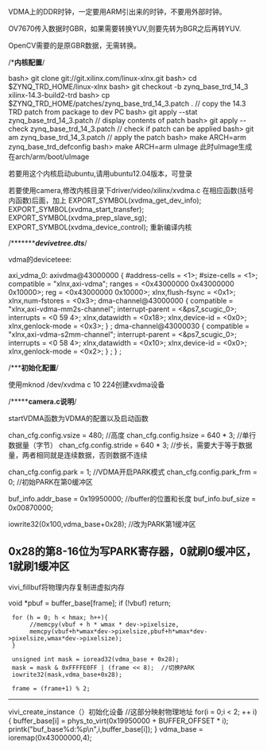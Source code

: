 VDMA上的DDR时钟，一定要用ARM引出来的时钟，不要用外部时钟。

OV7670传入数据时GBR，如果需要转换YUV,则要先转为BGR之后再转YUV.

OpenCV需要的是原GBR数据，无需转换。


/***************************内核配置**************************/


bash> git clone git://git.xilinx.com/linux-xlnx.git
bash> cd $ZYNQ_TRD_HOME/linux-xlnx
bash> git checkout -b zynq_base_trd_14_3 xilinx-14.3-build2-trd
bash> cp $ZYNQ_TRD_HOME/patches/zynq_base_trd_14_3.patch . // copy the 14.3 TRD patch from package to dev PC
bash> git apply --stat zynq_base_trd_14_3.patch       // display contents of patch
bash> git apply --check zynq_base_trd_14_3.patch      // check if patch can be applied
bash> git am zynq_base_trd_14_3.patch                 // apply the patch
bash> make ARCH=arm zynq_base_trd_defconfig
bash> make ARCH=arm uImage
此时uImage生成在arch/arm/boot/uImage


若要用这个内核启动ubuntu,请用ubuntu12.04版本，可登录

若要使用camera,修改内核目录下driver/video/xilinx/xvdma.c
在相应函数(括号内函数)后面，加上
EXPORT_SYMBOL(xvdma_get_dev_info);
EXPORT_SYMBOL(xvdma_start_transfer);
EXPORT_SYMBOL(xvdma_prep_slave_sg);
EXPORT_SYMBOL(xvdma_device_control);
重新编译内核



/**********************devivetree.dts***************/

vdma的deviceteee:

axi_vdma_0: axivdma@43000000 {
                        #address-cells = <1>;
                        #size-cells = <1>;
                        compatible = "xlnx,axi-vdma";
                        ranges = <0x43000000 0x43000000 0x10000>;
                        reg = <0x43000000 0x10000>;
                        xlnx,flush-fsync = <0x1>;
                        xlnx,num-fstores = <0x3>;
                        dma-channel@43000000 {
                                compatible = "xlnx,axi-vdma-mm2s-channel";
                                interrupt-parent = <&ps7_scugic_0>;
                                interrupts = <0 59 4>;
                                xlnx,datawidth = <0x18>;
                                xlnx,device-id = <0x0>;
                                xlnx,genlock-mode = <0x3>;
                        } ;
                        dma-channel@43000030 {
                                compatible = "xlnx,axi-vdma-s2mm-channel";
                                interrupt-parent = <&ps7_scugic_0>;
                                interrupts = <0 58 4>;
                                xlnx,datawidth = <0x10>;
                                xlnx,device-id = <0x0>;
                                xlnx,genlock-mode = <0x2>;
                        } ;
                } ;



/***********************初始化配置********************/

使用mknod /dev/xvdma c 10 224创建xvdma设备

/***********************camera.c说明******************/

startVDMA函数为VDMA的配置以及启动函数

chan_cfg.config.vsize = 480;  //高度
chan_cfg.config.hsize = 640 * 3;  //单行数据量（字节）
chan_cfg.config.stride = 640 * 3;  //步长，需要大于等于数据量，两者相同就是连续数据，否则数据不连续

chan_cfg.config.park = 1;   //VDMA开启PARK模式
chan_cfg.config.park_frm = 0;   //初始PARK在第0缓冲区

buf_info.addr_base = 0x19950000;   //buffer的位置和长度
buf_info.buf_size = 0x00870000;

iowrite32(0x100,vdma_base+0x28);  //改为PARK第1缓冲区

0x28的第8-16位为写PARK寄存器，0就刷0缓冲区，1就刷1缓冲区
--------------------------
vivi_fillbuf将物理内存复制进虚拟内存

void *pbuf = buffer_base[frame];
     if (!vbuf)
          return;

     for (h = 0; h < hmax; h++){
          //memcpy(vbuf + h * wmax * dev->pixelsize,
          memcpy(vbuf+h*wmax*dev->pixelsize,pbuf+h*wmax*dev->pixelsize,wmax*dev->pixelsize);
     }

     unsigned int mask = ioread32(vdma_base + 0x28);  
     mask = mask & 0xFFFFE0FF | (frame << 8);  //切换PARK
     iowrite32(mask,vdma_base+0x28);

     frame = (frame+1) % 2;
-------------------------------------------------
vivi_create_instance（）初始化设备
//这部分映射物理地址
for(i = 0;i < 2; ++ i){
          buffer_base[i] = phys_to_virt(0x19950000 + BUFFER_OFFSET * i);
          printk("buf_base%d:%p\n",i,buffer_base[i]);
     }
     vdma_base = ioremap(0x43000000,4);

